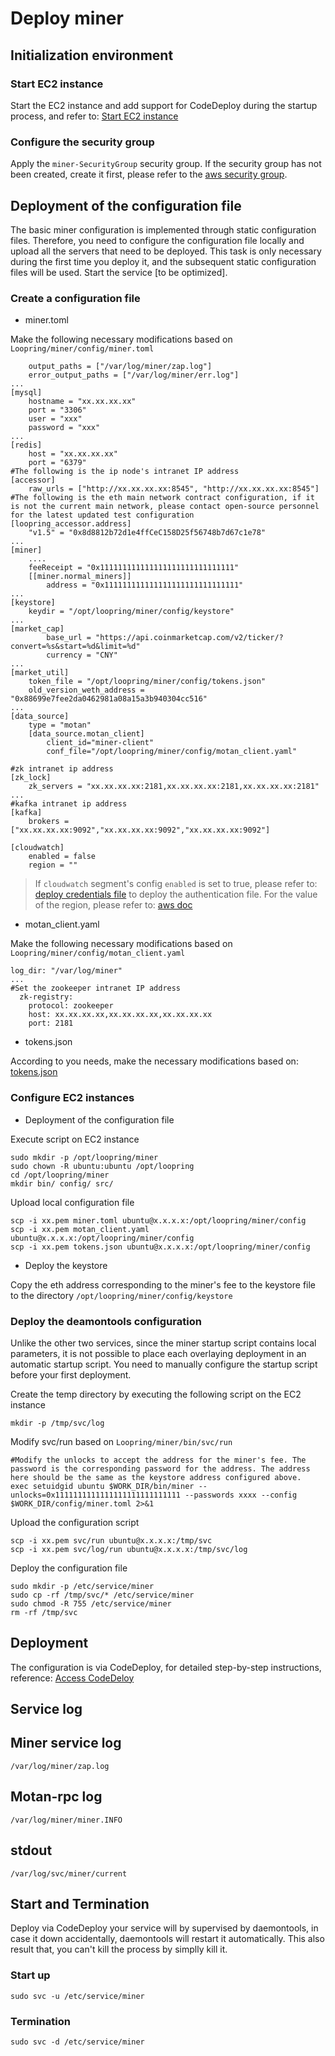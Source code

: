 # Deploy miner

## Initialization environment

### Start EC2 instance
Start the EC2 instance and add support for CodeDeploy during the startup process, and refer to: [Start EC2 instance](new_ec2.md)

### Configure the security group
Apply the `miner-SecurityGroup` security group. If the security group has not been created, create it first, please refer to the [aws security group](security_group.md). 

## Deployment of the configuration file

The basic miner configuration is implemented through static configuration files. Therefore, you need to configure the configuration file locally and upload all the servers that need to be deployed. This task is only necessary during the first time you deploy it, and the subsequent static configuration files will be used. Start the service [to be optimized].

### Create a configuration file
* miner.toml

Make the following necessary modifications based on `Loopring/miner/config/miner.toml`
```
    output_paths = ["/var/log/miner/zap.log"]
    error_output_paths = ["/var/log/miner/err.log"]
...
[mysql]
    hostname = "xx.xx.xx.xx"
    port = "3306"
    user = "xxx"
    password = "xxx"
...
[redis]
    host = "xx.xx.xx.xx"
    port = "6379"
#The following is the ip node's intranet IP address
[accessor]
    raw_urls = ["http://xx.xx.xx.xx:8545", "http://xx.xx.xx.xx:8545"]
#The following is the eth main network contract configuration, if it is not the current main network, please contact open-source personnel for the latest updated test configuration
[loopring_accessor.address]
    "v1.5" = "0x8d8812b72d1e4ffCeC158D25f56748b7d67c1e78"
...
[miner]
    ....
    feeReceipt = "0x111111111111111111111111111111"
    [[miner.normal_miners]]
        address = "0x111111111111111111111111111111"
...
[keystore]
    keydir = "/opt/loopring/miner/config/keystore"
...
[market_cap]
        base_url = "https://api.coinmarketcap.com/v2/ticker/?convert=%s&start=%d&limit=%d"
        currency = "CNY"
...
[market_util]
    token_file = "/opt/loopring/miner/config/tokens.json"
    old_version_weth_address = "0x88699e7fee2da0462981a08a15a3b940304cc516"
...
[data_source]
    type = "motan"
    [data_source.motan_client]
        client_id="miner-client"
        conf_file="/opt/loopring/miner/config/motan_client.yaml"

#zk intranet ip address
[zk_lock]
    zk_servers = "xx.xx.xx.xx:2181,xx.xx.xx.xx:2181,xx.xx.xx.xx:2181"
...
#kafka intranet ip address
[kafka]
    brokers = ["xx.xx.xx.xx:9092","xx.xx.xx.xx:9092","xx.xx.xx.xx:9092"]

[cloudwatch]
    enabled = false
    region = ""
```

> If `cloudwatch` segment's config `enabled` is set to true, please refer to: [deploy credentials file](new_ec2.md#deploy-credentials-file) to deploy the authentication file. For the value of the region, please refer to: [aws doc](https://docs.aws.amazon.com/AWSEC2/latest/UserGuide/using-regions-availability-zones.html)

* motan_client.yaml

Make the following necessary modifications based on `Loopring/miner/config/motan_client.yaml`
```
log_dir: "/var/log/miner"
...
#Set the zookeeper intranet IP address
  zk-registry:
    protocol: zookeeper
    host: xx.xx.xx.xx,xx.xx.xx.xx,xx.xx.xx.xx
    port: 2181
```
* tokens.json

According to you needs, make the necessary modifications based on: [tokens.json](tokens_main.md)

### Configure EC2 instances
* Deployment of the configuration file

Execute script on EC2 instance
```
sudo mkdir -p /opt/loopring/miner
sudo chown -R ubuntu:ubuntu /opt/loopring
cd /opt/loopring/miner 
mkdir bin/ config/ src/
```
Upload local configuration file
```
scp -i xx.pem miner.toml ubuntu@x.x.x.x:/opt/loopring/miner/config
scp -i xx.pem motan_client.yaml ubuntu@x.x.x.x:/opt/loopring/miner/config
scp -i xx.pem tokens.json ubuntu@x.x.x.x:/opt/loopring/miner/config
```
* Deploy the keystore

Copy the eth address corresponding to the miner's fee to the keystore file to the directory `/opt/loopring/miner/config/keystore`

### Deploy the deamontools configuration

Unlike the other two services, since the miner startup script contains local parameters, it is not possible to place each overlaying deployment in an automatic startup script. You need to manually configure the startup script before your first deployment.

Create the temp directory by executing the following script on the EC2 instance
```
mkdir -p /tmp/svc/log
```
Modify svc/run based on `Loopring/miner/bin/svc/run`
```
#Modify the unlocks to accept the address for the miner's fee. The password is the corresponding password for the address. The address here should be the same as the keystore address configured above.
exec setuidgid ubuntu $WORK_DIR/bin/miner --unlocks=0x1111111111111111111111111111 --passwords xxxx --config $WORK_DIR/config/miner.toml 2>&1
```
Upload the configuration script
```
scp -i xx.pem svc/run ubuntu@x.x.x.x:/tmp/svc
scp -i xx.pem svc/log/run ubuntu@x.x.x.x:/tmp/svc/log
```
Deploy the configuration file
```
sudo mkdir -p /etc/service/miner
sudo cp -rf /tmp/svc/* /etc/service/miner
sudo chmod -R 755 /etc/service/miner
rm -rf /tmp/svc
```

## Deployment
The configuration is via CodeDeploy, for detailed step-by-step instructions, reference: [Access CodeDeloy](codedeploy.md)

## Service log

## Miner service log
`/var/log/miner/zap.log`

## Motan-rpc log
`/var/log/miner/miner.INFO`

## stdout
`/var/log/svc/miner/current`

## Start and Termination
Deploy via CodeDeploy your service will by supervised by daemontools, in case it down accidentally, daemontools will restart it automatically. This also result that, you can't kill the process by simplly kill it.

### Start up
`sudo svc -u /etc/service/miner`

### Termination
`sudo svc -d /etc/service/miner`